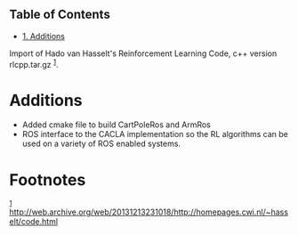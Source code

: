 <div id="table-of-contents">
<h2>Table of Contents</h2>
<div id="text-table-of-contents">
<ul>
<li><a href="#org2320e83">1. Additions</a></li>
</ul>
</div>
</div>
Import of Hado van Hasselt's Reinforcement Learning Code, c++ version
rlcpp.tar.gz <sup><a id="fnr.1" class="footref" href="#fn.1">1</a></sup>. 


<a id="org2320e83"></a>

# Additions

-   Added cmake file to build CartPoleRos and ArmRos
-   ROS interface to the CACLA implementation so the RL algorithms can
    be used on a variety of ROS enabled systems.


# Footnotes

<sup><a id="fn.1" href="#fnr.1">1</a></sup> <http://web.archive.org/web/20131213231018/http://homepages.cwi.nl/~hasselt/code.html>
